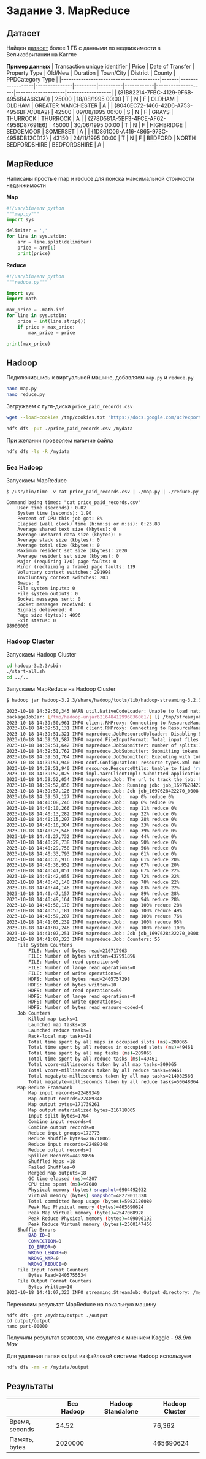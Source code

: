 # Задание 3. MapReduce

## Датасет

Найден [датасет](https://www.kaggle.com/datasets/hm-land-registry/uk-housing-prices-paid/) более 1 ГБ с данными по недвижимости в Великобритании на Каггле

**Пример данных**
| Transaction unique identifier          | Price | Date of Transfer | Property Type | Old/New | Duration | Town/City  | District           | County             | PPDCategory Type |
|----------------------------------------|-------|------------------|---------------|---------|----------|------------|--------------------|--------------------|------------------|
| {81B82214-7FBC-4129-9F6B-4956B4A663AD} | 25000 | 18/08/1995 00:00 | T             | N       | F        | OLDHAM     | OLDHAM             | GREATER MANCHESTER | A                |
| {8046EC72-1466-42D6-A753-4956BF7CD8A2} | 42500 | 09/08/1995 00:00 | S             | N       | F        | GRAYS      | THURROCK           | THURROCK           | A                |
| {278D581A-5BF3-4FCE-AF62-4956D87691E6} | 45000 | 30/06/1995 00:00 | T             | N       | F        | HIGHBRIDGE | SEDGEMOOR          | SOMERSET           | A                |
| {1D861C06-A416-4865-973C-4956DB12CD12} | 43150 | 24/11/1995 00:00 | T             | N       | F        | BEDFORD    | NORTH BEDFORDSHIRE | BEDFORDSHIRE       | A                |

## MapReduce

Написаны простые map и reduce для поиска максимальной стоимости недвижимости

**Map**
```python
#!/usr/bin/env python
"""map.py"""
import sys

delimiter = ','
for line in sys.stdin:
    arr = line.split(delimiter)
    price = arr[1]
    print(price)
```

**Reduce**
```python
#!/usr/bin/env python
"""reduce.py"""

import sys
import math

max_price = -math.inf
for line in sys.stdin:
    price = int(line.strip())
    if price > max_price:
        max_price = price

print(max_price)
```

## Hadoop

Подключившись к виртуальной машине, добавляем `map.py` и `reduce.py`

```bash
nano map.py
nano reduce.py
```

Загружаем с гугл-диска `price_paid_records.csv`

```bash
wget --load-cookies /tmp/cookies.txt "https://docs.google.com/uc?export=download&confirm=$(wget --quiet --save-cookies /tmp/cookies.txt --keep-session-cookies --no-check-certificate 'https://docs.google.com/uc?export=download&id=FILEID' -O- | sed -rn 's/.*confirm=([0-9A-Za-z_]+).*/\1\n/p')&id=FILEID" -O FILENAME && rm -rf /tmp/cookies.txt

hdfs dfs -put ./price_paid_records.csv /mydata
```

При желании проверяем наличие файла
```bash
hdfs dfs -ls -R /mydata
```

### Без Hadoop

Запускаем MapReduce
```
$ /usr/bin/time -v cat price_paid_records.csv | ./map.py | ./reduce.py

Command being timed: "cat price_paid_records.csv"
	User time (seconds): 0.02
	System time (seconds): 1.90
	Percent of CPU this job got: 8%
	Elapsed (wall clock) time (h:mm:ss or m:ss): 0:23.88
	Average shared text size (kbytes): 0
	Average unshared data size (kbytes): 0
	Average stack size (kbytes): 0
	Average total size (kbytes): 0
	Maximum resident set size (kbytes): 2020
	Average resident set size (kbytes): 0
	Major (requiring I/O) page faults: 0
	Minor (reclaiming a frame) page faults: 119
	Voluntary context switches: 291998
	Involuntary context switches: 203
	Swaps: 0
	File system inputs: 0
	File system outputs: 0
	Socket messages sent: 0
	Socket messages received: 0
	Signals delivered: 0
	Page size (bytes): 4096
	Exit status: 0
98900000
```

### Hadoop Cluster

Запускаем Hadoop Cluster
```bash
cd hadoop-3.2.3/sbin
./start-all.sh
cd ../..
```

Запускаем MapReduce на Hadoop Cluster
```bash
$ hadoop jar hadoop-3.2.3/share/hadoop/tools/lib/hadoop-streaming-3.2.3.jar -files ./map.py,./reduce.py -mapper map.py -reducer reduce.py -input /mydata/price_paid_records.csv -output /mydata/output

2023-10-18 14:39:50,345 WARN util.NativeCodeLoader: Unable to load native-hadoop library for your platform... using builtin-java classes where applicable
packageJobJar: [/tmp/hadoop-unjar621648412996836061/] [] /tmp/streamjob980724060771352142.jar tmpDir=null
2023-10-18 14:39:50,961 INFO client.RMProxy: Connecting to ResourceManager at /127.0.0.1:8032
2023-10-18 14:39:51,131 INFO client.RMProxy: Connecting to ResourceManager at /127.0.0.1:8032
2023-10-18 14:39:51,321 INFO mapreduce.JobResourceUploader: Disabling Erasure Coding for path: /tmp/hadoop-yarn/staging/hdoop/.staging/job_1697628422270_0008
2023-10-18 14:39:51,587 INFO mapred.FileInputFormat: Total input files to process : 1
2023-10-18 14:39:51,642 INFO mapreduce.JobSubmitter: number of splits:18
2023-10-18 14:39:51,762 INFO mapreduce.JobSubmitter: Submitting tokens for job: job_1697628422270_0008
2023-10-18 14:39:51,764 INFO mapreduce.JobSubmitter: Executing with tokens: []
2023-10-18 14:39:51,940 INFO conf.Configuration: resource-types.xml not found
2023-10-18 14:39:51,940 INFO resource.ResourceUtils: Unable to find 'resource-types.xml'.
2023-10-18 14:39:52,025 INFO impl.YarnClientImpl: Submitted application application_1697628422270_0008
2023-10-18 14:39:52,054 INFO mapreduce.Job: The url to track the job: http://mts-hse-de-course-team-5-1.msk.internal:8088/proxy/application_1697628422270_0008/
2023-10-18 14:39:52,056 INFO mapreduce.Job: Running job: job_1697628422270_0008
2023-10-18 14:39:57,126 INFO mapreduce.Job: Job job_1697628422270_0008 running in uber mode : false
2023-10-18 14:39:57,127 INFO mapreduce.Job:  map 0% reduce 0%
2023-10-18 14:40:08,246 INFO mapreduce.Job:  map 6% reduce 0%
2023-10-18 14:40:10,266 INFO mapreduce.Job:  map 11% reduce 0%
2023-10-18 14:40:13,282 INFO mapreduce.Job:  map 22% reduce 0%
2023-10-18 14:40:15,297 INFO mapreduce.Job:  map 28% reduce 0%
2023-10-18 14:40:16,304 INFO mapreduce.Job:  map 33% reduce 0%
2023-10-18 14:40:23,546 INFO mapreduce.Job:  map 39% reduce 0%
2023-10-18 14:40:27,732 INFO mapreduce.Job:  map 44% reduce 0%
2023-10-18 14:40:28,738 INFO mapreduce.Job:  map 50% reduce 0%
2023-10-18 14:40:29,758 INFO mapreduce.Job:  map 56% reduce 0%
2023-10-18 14:40:33,793 INFO mapreduce.Job:  map 61% reduce 0%
2023-10-18 14:40:35,916 INFO mapreduce.Job:  map 61% reduce 20%
2023-10-18 14:40:36,952 INFO mapreduce.Job:  map 67% reduce 20%
2023-10-18 14:40:41,051 INFO mapreduce.Job:  map 67% reduce 22%
2023-10-18 14:40:42,055 INFO mapreduce.Job:  map 72% reduce 22%
2023-10-18 14:40:43,140 INFO mapreduce.Job:  map 78% reduce 22%
2023-10-18 14:40:44,146 INFO mapreduce.Job:  map 83% reduce 22%
2023-10-18 14:40:47,157 INFO mapreduce.Job:  map 89% reduce 28%
2023-10-18 14:40:49,164 INFO mapreduce.Job:  map 94% reduce 28%
2023-10-18 14:40:50,170 INFO mapreduce.Job:  map 100% reduce 28%
2023-10-18 14:40:53,181 INFO mapreduce.Job:  map 100% reduce 49%
2023-10-18 14:40:59,207 INFO mapreduce.Job:  map 100% reduce 76%
2023-10-18 14:41:05,239 INFO mapreduce.Job:  map 100% reduce 95%
2023-10-18 14:41:07,246 INFO mapreduce.Job:  map 100% reduce 100%
2023-10-18 14:41:07,251 INFO mapreduce.Job: Job job_1697628422270_0008 completed successfully
2023-10-18 14:41:07,323 INFO mapreduce.Job: Counters: 55
	File System Counters
		FILE: Number of bytes read=216717963
		FILE: Number of bytes written=437991896
		FILE: Number of read operations=0
		FILE: Number of large read operations=0
		FILE: Number of write operations=0
		HDFS: Number of bytes read=2405757298
		HDFS: Number of bytes written=10
		HDFS: Number of read operations=59
		HDFS: Number of large read operations=0
		HDFS: Number of write operations=2
		HDFS: Number of bytes read erasure-coded=0
	Job Counters 
		Killed map tasks=1
		Launched map tasks=18
		Launched reduce tasks=1
		Rack-local map tasks=18
		Total time spent by all maps in occupied slots (ms)=209065
		Total time spent by all reduces in occupied slots (ms)=49461
		Total time spent by all map tasks (ms)=209065
		Total time spent by all reduce tasks (ms)=49461
		Total vcore-milliseconds taken by all map tasks=209065
		Total vcore-milliseconds taken by all reduce tasks=49461
		Total megabyte-milliseconds taken by all map tasks=214082560
		Total megabyte-milliseconds taken by all reduce tasks=50648064
	Map-Reduce Framework
		Map input records=22489349
		Map output records=22489348
		Map output bytes=171739261
		Map output materialized bytes=216718065
		Input split bytes=1764
		Combine input records=0
		Combine output records=0
		Reduce input groups=172773
		Reduce shuffle bytes=216718065
		Reduce input records=22489348
		Reduce output records=1
		Spilled Records=44978696
		Shuffled Maps =18
		Failed Shuffles=0
		Merged Map outputs=18
		GC time elapsed (ms)=4207
		CPU time spent (ms)=97080
		Physical memory (bytes) snapshot=6904492032
		Virtual memory (bytes) snapshot=48279011328
		Total committed heap usage (bytes)=5982126080
		Peak Map Physical memory (bytes)=465690624
		Peak Map Virtual memory (bytes)=2547068928
		Peak Reduce Physical memory (bytes)=409096192
		Peak Reduce Virtual memory (bytes)=2560147456
	Shuffle Errors
		BAD_ID=0
		CONNECTION=0
		IO_ERROR=0
		WRONG_LENGTH=0
		WRONG_MAP=0
		WRONG_REDUCE=0
	File Input Format Counters 
		Bytes Read=2405755534
	File Output Format Counters 
		Bytes Written=10
2023-10-18 14:41:07,323 INFO streaming.StreamJob: Output directory: /mydata/output
```

Переносим результат MapReduce на локальную машину
```
hdfs dfs -get /mydata/output ./output
cd output/output
nano part-00000
```

Получили результат `98900000`, что сходится с мнением Kaggle - _98.9m Max_

Для удаления папки output из файловой системы Hadoop используем
```bash
hdfs dfs -rm -r /mydata/output
```

## Результаты

|                | Без Hadoop | Hadoop Standalone | Hadoop Cluster |
|----------------|------------|-------------------|----------------|
| Время, seconds |    24.52   |                   |     76,362     |
| Память, bytes  |   2020000  |                   |   465690624    |



